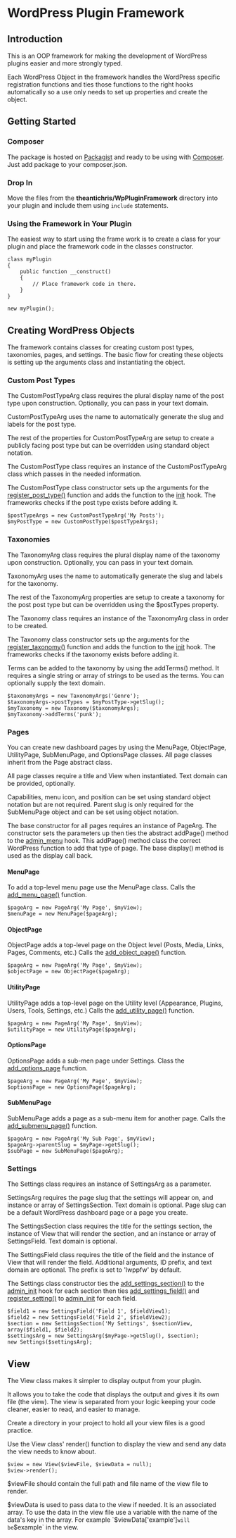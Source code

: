 # WordPress Plugin Framework

## Introduction

This is an OOP framework for making the development of WordPress plugins easier and more strongly typed.

Each WordPress Object in the framework handles the WordPress specific registration functions and ties those functions to the right hooks automatically so a use only needs to set up properties and create the object.

## Getting Started

### Composer

The package is hosted on [Packagist](https://packagist.org/packages/theantichris/wp-plugin-framework) and ready to be using with [Composer](https://getcomposer.org/). Just add package to your composer.json.

### Drop In

Move the files from the __theantichris/WpPluginFramework__ directory into your plugin and include them using `include` statements.

### Using the Framework in Your Plugin

The easiest way to start using the frame work is to create a class for your plugin and place the framework code in the classes constructor.


    class myPlugin
    {
        public function __construct()
        {
            // Place framework code in there.
        }
    }

    new myPlugin();

## Creating WordPress Objects

The framework contains classes for creating custom post types, taxonomies, pages, and settings. The basic flow for creating these objects is setting up the arguments class and instantiating the object.

### Custom Post Types

The CustomPostTypeArg class requires the plural display name of the post type upon construction. Optionally, you can pass in your text domain.

CustomPostTypeArg uses the name to automatically generate the slug and labels for the post type.

The rest of the properties for CustomPostTypeArg are setup to create a publicly facing post type but can be overridden using standard object notation.

The CustomPostType class requires an instance of the CustomPostTypeArg class which passes in the needed information.

The CustomPostType class constructor sets up the arguments for the [register_post_type()](http://codex.wordpress.org/Function_Reference/register_post_type) function and adds the function to the [init](http://codex.wordpress.org/Plugin_API/Action_Reference/init) hook. The frameworks checks if the post type exists before adding it.

    $postTypeArgs = new CustomPostTypeArg('My Posts');
    $myPostType = new CustomPostType($postTypeArgs);

### Taxonomies

The TaxonomyArg class requires the plural display name of the taxonomy upon construction. Optionally, you can pass in your text domain.

TaxonomyArg uses the name to automatically generate the slug and labels for the taxonomy.

The rest of the TaxonomyArg properties are setup to create a taxonomy for the post post type but can be overridden using the $postTypes property.

The Taxonomy class requires an instance of the TaxonomyArg class in order to be created.

The Taxonomy class constructor sets up the arguments for the [register_taxonomy()](http://codex.wordpress.org/Function_Reference/register_taxonomy) function and adds the function to the [init](http://codex.wordpress.org/Plugin_API/Action_Reference/init) hook. The frameworks checks if the taxonomy exists before adding it.

Terms can be added to the taxonomy by using the addTerms() method. It requires a single string or array of strings to be used as the terms. You can optionally supply the text domain.

    $taxonomyArgs = new TaxonomyArgs('Genre');
    $taxonomyArgs->postTypes = $myPostType->getSlug();
    $myTaxonomy = new Taxonomy($taxonomyArgs);
    $myTaxonomy->addTerms('punk');

### Pages

You can create new dashboard pages by using the MenuPage, ObjectPage, UtilityPage, SubMenuPage, and OptionsPage classes. All page classes inherit from the Page abstract class.

All page classes require a title and View when instantiated. Text domain can be provided, optionally.

Capabilities, menu icon, and position can be set using standard object notation but are not required. Parent slug is only required for the SubMenuPage object and can be set using object notation.

The base constructor for all pages requires an instance of PageArg. The constructor sets the parameters up then ties the abstract addPage() method to the [admin_menu](http://codex.wordpress.org/Plugin_API/Action_Reference/admin_menu) hook. This addPage() method class the correct WordPress function to add that type of page. The base display() method is used as the display call back.

#### MenuPage

To add a top-level menu page use the MenuPage class. Calls the [add_menu_page()](http://codex.wordpress.org/Function_Reference/add_menu_page) function.

    $pageArg = new PageArg('My Page', $myView);
    $menuPage = new MenuPage($pageArg);

#### ObjectPage

ObjectPage adds a top-level page on the Object level (Posts, Media, Links, Pages, Comments, etc.) Calls the [add_object_page()](http://codex.wordpress.org/Function_Reference/add_object_page) function.

    $pageArg = new PageArg('My Page', $myView);
    $objectPage = new ObjectPage($pageArg);

#### UtilityPage

UtilityPage adds a top-level page on the Utility level (Appearance, Plugins, Users, Tools, Settings, etc.) Calls the [add_utility_page()](http://codex.wordpress.org/Function_Reference/add_utility_page) function.

    $pageArg = new PageArg('My Page', $myView);
    $utilityPage = new UtilityPage($pageArg);

#### OptionsPage

OptionsPage adds a sub-men page under Settings. Class the [add_options_page](http://codex.wordpress.org/Function_Reference/add_options_page) function.

    $pageArg = new PageArg('My Page', $myView);
    $optionsPage = new OptionsPage($pageArg);

#### SubMenuPage

SubMenuPage adds a page as a sub-menu item for another page. Calls the [add_submenu_page()](http://codex.wordpress.org/Function_Reference/add_submenu_page) function.

    $pageArg = new PageArg('My Sub Page', $myView);
    $pageArg->parentSlug = $myPage->getSlug();
    $subPage = new SubMenuPage($pageArg);

### Settings

The Settings class requires an instance of SettingsArg as a parameter.

SettingsArg requires the page slug that the settings will appear on, and instance or array of SettingsSection. Text domain is optional. Page slug can be a default WordPress dashboard page or a page you create.

The SettingsSection class requires the title for the settings section, the instance of View that will render the section, and an instance or array of SettingsField. Text domain is optional.

The SettingsField class requires the title of the field and the instance of View that will render the field. Additional arguments, ID prefix, and text domain are optional. The prefix is set to 'lwppfw' by default.

The Settings class constructor ties the [add_settings_section()](http://codex.wordpress.org/Function_Reference/add_settings_section) to the [admin_init](http://codex.wordpress.org/Plugin_API/Action_Reference/admin_init) hook for each section then ties [add_settings_field()](http://codex.wordpress.org/Function_Reference/add_settings_field) and [register_setting()](http://codex.wordpress.org/Function_Reference/register_setting) to [admin_init](http://codex.wordpress.org/Plugin_API/Action_Reference/admin_init) for each field.

    $field1 = new SettingsField('Field 1', $fieldView1);
    $field2 = new SettingsField('Field 2', $fieldView2);
    $section = new SettingsSection('My Settings', $sectionView, array($field1, $field2);
    $settingsArg = new SettingsArg($myPage->getSlug(), $section);
    new Settings($settingsArg);

## View

The View class makes it simpler to display output from your plugin.

It allows you to take the code that displays the output and gives it its own file (the view). The view is separated from your logic keeping your code cleaner, easier to read, and easier to manage.

Create a directory in your project to hold all your view files is a good practice.

Use the View class' render() function to display the view and send any data the view needs to know about.

    $view = new View($viewFile, $viewData = null);
    $view->render();

$viewFile should contain the full path and file name of the view file to render.

$viewData is used to pass data to the view if needed. It is an associated array. To use the data in the view file use a variable with the name of the data's key in the array. For example `$viewData['example']` will be `$example` in the view.
